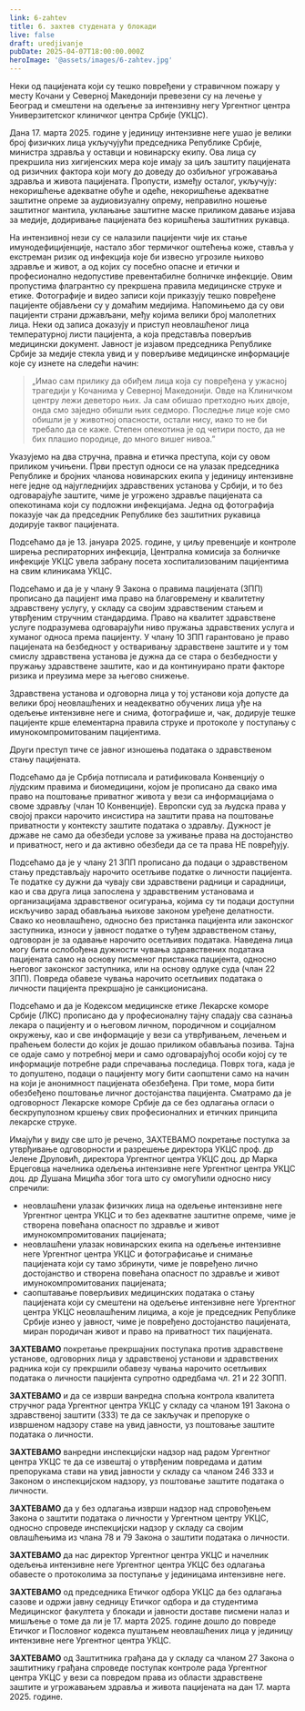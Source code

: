 ```yaml
---
link: 6-zahtev
title: 6. захтев студената у блокади
live: false
draft: uredjivanje
pubDate: 2025-04-07T18:00:00.000Z
heroImage: '@assets/images/6-zahtev.jpg'
---
```

Неки од пацијената који су тешко повређени у стравичном пожару у месту Кочани у Северној Македонији превезени су на лечење у Београд и смештени на одељење за интензивну негу Ургентног центра Универзитетског клиничког центра Србије (УКЦС). 

Дана 17. марта 2025. године у јединицу интензивне неге ушао је велики број физичких лица укључујући председника Републике Србије, министра здравља у оставци и новинарску екипу. Ова лица су прекршила низ хигијенских мера које имају за циљ заштиту пацијената од ризичних фактора који могу до доведу до озбиљног угрожавања здравља и живота пацијената. Пропусти, између осталог, укључују: некоришћење адекватне обуће и одеће, некоришћење адекватне заштитне опреме за аудиовизуалну опрему, неправилно ношење заштитног мантила, уклањање заштитне маске приликом давање изјава за медије, додиривање пацијената без коришћења заштитних рукавца. 

На интензивној нези су се налазили пацијенти чије их стање имунодефицијенције, настало због термичког оштећења коже, ставља у екстреман ризик од инфекција које би извесно угрозиле њихово здравље и живот, а од којих су посебно опасне и етички и професионално недопустиве превентабилне болничке инфекције. Овим пропустима флагрантно су прекршена правила медицинске струке и етике. 
Фотографије и видео записи који приказују тешко повређене пацијенте објављени су у домаћим медијима. Напомињемо да су ови пацијенти страни држављани, међу којима велики број малолетних лица. Неки од записа доказују и приступ неовлашћеног лица температурној листи пацијента, а која представља поверљив медицински документ. Јавност је изјавом председника Републике Србије за медије стекла увид и у поверљиве медицинске информације које су изнете на следећи начин:

> „Имао сам прилику да обиђем лица која су повређена у ужасној трагедији у Кочанима у Северној Македонији. Овде на Клиничком центру лежи деветоро њих. Ја сам обишао претходно њих двоје, онда смо заједно обишли њих седморо. Последње лице које смо обишли је у животној опасности, остали нису, иако то не би требало да се каже. Степен опекотина је од четири посто, да не бих плашио породице, до много вишег нивоа.”

Указујемо на два стручна, правна и етичка преступа, који су овом приликом учињени.
Први преступ односи се на улазак председника Републике и бројних чланова новинарских екипа у јединицу интензивне неге једне од најугледнијих здравствених установа у Србији, и то без одговарајуће заштите, чиме је угрожено здравље пацијената са опекотинама који су подложни инфекцијама. Једна од фотографија показује чак да председник Републике без заштитних рукавица додирује таквог пацијената.

Подсећамо да је 13. јануара 2025. године, у циљу превенције и контроле ширења респираторних инфекција, Централна комисија за болничке инфекције УКЦС увела забрану посета хоспитализованим пацијентима на свим клиникама УКЦС.

Подсећамо и да је у члану 9 Закона о правима пацијената (ЗПП) прописано да пацијент има право на благовремену и квалитетну здравствену услугу, у складу са својим здравственим стањем и утврђеним стручним стандардима. Право на квалитет здравствене услуге подразумева одговарајући ниво пружања здравствених услуга и хуманог односа према пацијенту. У члану 10 ЗПП гарантовано је право пацијената на безбедност у остваривању здравствене заштите и у том смислу здравствена установа је дужна да се стара о безбедности у пружању здравствене заштите, као и да континуирано прати факторе ризика и преузима мере за његово снижење.

Здравствена установа и одговорна лица у тој установи која допусте да велики број неовлашћених и неадекватно обучених лица уђе на одељење интензивне неге и снима, фотографише и, чак, додирује тешке пацијенте крше елементарна правила струке и протоколе у поступању с имунокомпромитованим пацијентима.

Други преступ тиче се јавног изношења података о здравственом стању пацијената.

Подсећамо да је Србија потписала и ратификовала Конвенцију о лјудским правима и биомедицини, којом је прописано да свако има право на поштовање приватног живота у вези са информацијама о своме здрављу (члан 10 Конвенције). Европски суд за људска права у својој пракси нарочито инсистира на заштити права на поштовање приватности у контексту заштите података о здрављу. Дужност је државе не само да обезбеди услове за уживање права на достојанство и приватност, него и да активно обезбеди да се та права НЕ повређују.

Подсећамо да је у члану 21 ЗПП прописано да подаци о здравственом стању представљају нарочито осетљиве податке о личности пацијента. Те податке су дужни да чувају сви здравствени радници и сарадници, као и сва друга лица запослена у здравственим установама и организацијама здравственог осигурања, којима су ти подаци доступни искључиво зарад обављања њихове законом уређене делатности. Свако ко неовлашћено, односно без пристанка пацијента или законског заступника, износи у јавност податке о туђем здравственом стању, одговоран је за одавање нарочито осетљивих података. Наведена лица могу бити ослобођена дужности чувања здравствених података пацијената само на основу писменог пристанка пацијента, односно његовог законског заступника, или на основу одлуке суда (члан 22 ЗПП). Повреда обавезе чувања нарочито осетљивих података о личности пацијента прекршајно је санкционисана.

Подсећамо и да је Кодексом медицинске етике Лекарске коморе Србије (ЛКС) прописано да у професионалну тајну спадају сва сазнања лекара о пацијенту и о његовом личном, породичном и социјалном окружењу, као и све информације у вези са утврђивањем, лечењем и праћењем болести до којих је дошао приликом обављања позива. Тајна се одаје само у потребној мери и само одговарајућој особи којој су те информације потребне ради спречавања последица. Поврх тога, када је то допуштено, подаци о пацијенту могу бити саопштени само на начин на који је анонимност пацијената обезбеђена. При томе, мора бити обезбеђено поштовање личног достојанства пацијента. Сматрамо да је одговорност Лекарске коморе Србије да се без одлагања огласи о бескрупулозном кршењу свих професионалних и етичких принципа лекарске струке. 

Имајући у виду све што је речено, ЗАХТЕВАМО покретање поступка за утврђивање одговорности и разрешење директора УКЦС проф. др Јелене Друловић, директора Ургентног центра УКЦС доц. др Марка Ерцеговца начелника одељења интензивне неге Ургентног центра УКЦС доц. др Душана Мицића због тога што су омогућили односно нису спречили:

- неовлашћени улазак физичких лица на одељење интензивне неге Ургентног центра УКЦС и то без адекватне заштитне опреме, чиме је створена повећана опасност по здравље и живот имунокомпромитованих пацијената;
- неовлашћени улазак новинарских екипа на одељење интензивне неге Ургентног центра УКЦС и фотографисање и снимање пацијената који су тамо збринути, чиме је повређено лично достојанство и створена повећана опасност по здравље и живот имунокомпромитованих пацијената;
- саопштавање поверљивих медицинских података о стању пацијената који су смештени на одељење интензивне неге Ургентног центра УКЦС неовлашћеним лицима, а које је председник Републике Србије изнео у јавност, чиме је повређено достојанство пацијената, миран породичан живот и право на приватност тих пацијената.

**ЗАХТЕВАМО** покретање прекршајних поступака против здравствене установе, одговорних лица у здравственој установи и здравствених радника који су прекршили обавезу чувања нарочито осетљивих података о личности пацијента супротно одредбама чл. 21 и 22 ЗОПП.

**ЗАХТЕВАМО** и да се изврши ванредна спољна контрола квалитета стручног рада Ургентног центра УКЦС у складу са чланом 191 Закона о здравственој заштити (ЗЗЗ) те да се закључак и препоруке о извршеном надзору ставе на увид јавности, уз поштовање заштите података о личности.

**ЗАХТЕВАМО** ванредни инспекцијски надзор над радом Ургентног центра УКЦС те да се извештај о утврђеним повредама и датим препорукама стави на увид јавности у складу са чланом 246 ЗЗЗ и Законом о инспекцијском надзору, уз поштовање заштите података о личности.

**ЗАХТЕВАМО**  да  y без одлагања изврши надзор над спровођењем Закона о заштити података о личности у Ургентном центру УКЦС, односно спроведе инспекцијски надзор у складу са својим овлашћењима из члана 78 и 79 Закона о заштити података о личности. 

**ЗАХТЕВАМО** да нас директор Ургентног центра УКЦС и начелник одељења интензивне неге Ургентног центра УКЦС без одлагања обавесте о протоколима за поступање у јединицама интензивне неге.

**ЗАХТЕВАМО** од председника Етичког одбора УКЦС да без одлагања сазове и одржи јавну седницу Етичког одбора и да студентима Медицинског факултета у блокади и јавности доставе писмени налаз и мишљење о томе да ли је 17. марта 2025. године дошло до повреде Етичког  и Пословног кодекса пуштањем неовлашћених лица у јединицу интензивне неге Ургентног центра УКЦС.

**ЗАХТЕВАМО** од Заштитника грађана да у складу са чланом 27 Закона о заштитнику грађана спроведе поступак контроле рада Ургентног центра УКЦС у вези са повредом права из области здравствене заштите и угрожавањем здравља и живота пацијената на дан 17. марта 2025. године.
